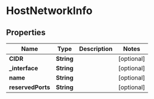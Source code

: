 

# HostNetworkInfo


## Properties

Name | Type | Description | Notes
------------ | ------------- | ------------- | -------------
**CIDR** | **String** |  |  [optional]
**_interface** | **String** |  |  [optional]
**name** | **String** |  |  [optional]
**reservedPorts** | **String** |  |  [optional]



